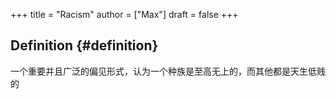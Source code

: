 +++
title = "Racism"
author = ["Max"]
draft = false
+++

## Definition {#definition}

一个重要并且广泛的偏见形式，认为一个种族是至高无上的，而其他都是天生低贱的